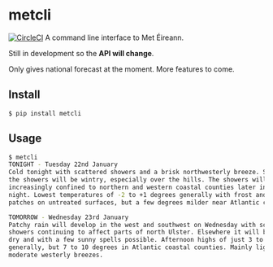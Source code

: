 # metcli
[![CircleCI](https://circleci.com/gh/ozzywalsh/metcli/tree/master.svg?style=svg)](https://circleci.com/gh/ozzywalsh/metcli/tree/master)
A command line interface to Met Éireann.

Still in development so the **API will change**.

Only gives national forecast at the moment.
More features to come.

## Install
`$ pip install metcli`

## Usage
```bash
$ metcli
TONIGHT - Tuesday 22nd January
Cold tonight with scattered showers and a brisk northwesterly breeze. Some of
the showers will be wintry, especially over the hills. The showers will become
increasingly confined to northern and western coastal counties later in the
night. Lowest temperatures of -2 to +1 degrees generally with frost and icy
patches on untreated surfaces, but a few degrees milder near Atlantic coasts.

TOMORROW - Wednesday 23rd January
Patchy rain will develop in the west and southwest on Wednesday with scattered
showers continuing to affect parts of north Ulster. Elsewhere it will be mostly
dry and with a few sunny spells possible. Afternoon highs of just 3 to 6 degrees
generally, but 7 to 10 degrees in Atlantic coastal counties. Mainly light to
moderate westerly breezes.
````
